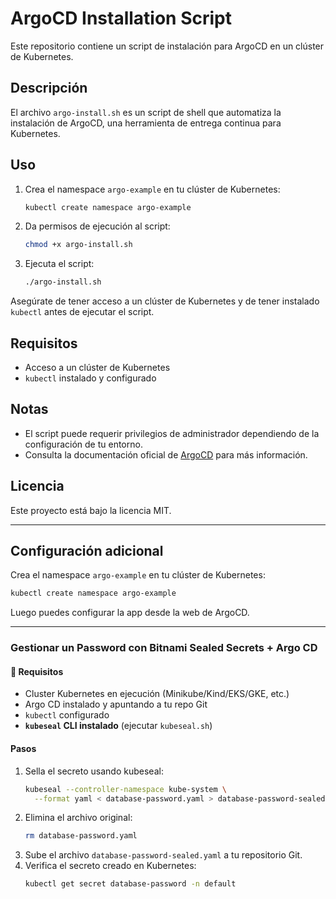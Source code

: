 # ArgoCD Installation Script

Este repositorio contiene un script de instalación para ArgoCD en un clúster de Kubernetes.

## Descripción

El archivo `argo-install.sh` es un script de shell que automatiza la instalación de ArgoCD, una herramienta de entrega continua para Kubernetes.


## Uso

1. Crea el namespace `argo-example` en tu clúster de Kubernetes:
   ```bash
   kubectl create namespace argo-example
   ```

2. Da permisos de ejecución al script:
   ```bash
   chmod +x argo-install.sh
   ```

3. Ejecuta el script:
   ```bash
   ./argo-install.sh
   ```

Asegúrate de tener acceso a un clúster de Kubernetes y de tener instalado `kubectl` antes de ejecutar el script.

## Requisitos
- Acceso a un clúster de Kubernetes
- `kubectl` instalado y configurado

## Notas
- El script puede requerir privilegios de administrador dependiendo de la configuración de tu entorno.
- Consulta la documentación oficial de [ArgoCD](https://argo-cd.readthedocs.io/) para más información.

## Licencia
Este proyecto está bajo la licencia MIT.

---


## Configuración adicional

Crea el namespace `argo-example` en tu clúster de Kubernetes:

```bash
kubectl create namespace argo-example
```

Luego puedes configurar la app desde la web de ArgoCD.

---

### Gestionar un Password con Bitnami Sealed Secrets + Argo CD

#### 📌 Requisitos

- Cluster Kubernetes en ejecución (Minikube/Kind/EKS/GKE, etc.)
- Argo CD instalado y apuntando a tu repo Git
- `kubectl` configurado
- **`kubeseal` CLI instalado** (ejecutar `kubeseal.sh`)

#### Pasos

1. Sella el secreto usando kubeseal:
   ```bash
   kubeseal --controller-namespace kube-system \
     --format yaml < database-password.yaml > database-password-sealed.yaml
   ```
2. Elimina el archivo original:
   ```bash
   rm database-password.yaml
   ```
3. Sube el archivo `database-password-sealed.yaml` a tu repositorio Git.
4. Verifica el secreto creado en Kubernetes:
   ```bash
   kubectl get secret database-password -n default
   ```

